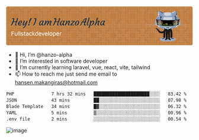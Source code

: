 ![Header](./github-header-image.png)

- 👋 Hi, I’m @hanzo-alpha
- 👀 I’m interested in software developer
- 🌱 I’m currently learning laravel, vue, react, vite, tailwind
- 📫 How to reach me just send me email to hansen.makangiras@hotmail.com 

<!---
hanzo-alpha/hanzo-alpha is a ✨ special ✨ repository because its `README.md` (this file) appears on your GitHub profile.
You can click the Preview link to take a look at your changes.
--->

<!--START_SECTION:waka-->

```txt
PHP              7 hrs 32 mins   █████████████████████░░░░   83.42 %
JSON             43 mins         ██░░░░░░░░░░░░░░░░░░░░░░░   07.98 %
Blade Template   34 mins         █▓░░░░░░░░░░░░░░░░░░░░░░░   06.32 %
YAML             5 mins          ▒░░░░░░░░░░░░░░░░░░░░░░░░   00.96 %
.env file        2 mins          ░░░░░░░░░░░░░░░░░░░░░░░░░   00.54 %
```

<!--END_SECTION:waka-->

![image](https://github.com/hanzo-alpha/hanzo-alpha/assets/111342797/c4bd2977-6123-4017-8652-6e166259b484)

